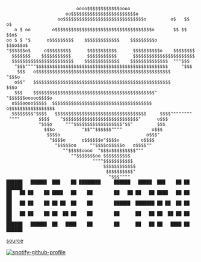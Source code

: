 ```
                          oooo$$$$$$$$$$$$oooo
                      oo$$$$$$$$$$$$$$$$$$$$$$$$o
                   oo$$$$$$$$$$$$$$$$$$$$$$$$$$$$$$o         o$   $$ o$
   o $ oo        o$$$$$$$$$$$$$$$$$$$$$$$$$$$$$$$$$$$$o       $$ $$ $$o$
oo $ $ "$      o$$$$$$$$$    $$$$$$$$$$$$$    $$$$$$$$$o       $$$o$$o$
"$$$$$$o$     o$$$$$$$$$      $$$$$$$$$$$      $$$$$$$$$$o    $$$$$$$$
  $$$$$$$    $$$$$$$$$$$      $$$$$$$$$$$      $$$$$$$$$$$$$$$$$$$$$$$
  $$$$$$$$$$$$$$$$$$$$$$$    $$$$$$$$$$$$$    $$$$$$$$$$$$$$  """$$$
   "$$$""""$$$$$$$$$$$$$$$$$$$$$$$$$$$$$$$$$$$$$$$$$$$$$$$$$     "$$$
    $$$   o$$$$$$$$$$$$$$$$$$$$$$$$$$$$$$$$$$$$$$$$$$$$$$$$$$     "$$$o
   o$$"   $$$$$$$$$$$$$$$$$$$$$$$$$$$$$$$$$$$$$$$$$$$$$$$$$$$       $$$o
   $$$    $$$$$$$$$$$$$$$$$$$$$$$$$$$$$$$$$$$$$$$$$$$$$" "$$$$$$ooooo$$$$o
  o$$$oooo$$$$$  $$$$$$$$$$$$$$$$$$$$$$$$$$$$$$$$$$$$$   o$$$$$$$$$$$$$$$$$
  $$$$$$$$"$$$$   $$$$$$$$$$$$$$$$$$$$$$$$$$$$$$$$$$     $$$$""""""""
 """"       $$$$    "$$$$$$$$$$$$$$$$$$$$$$$$$$$$"      o$$$
            "$$$o     """$$$$$$$$$$$$$$$$$$"$$"         $$$
              $$$o          "$$""$$$$$$""""           o$$$
               $$$$o                                o$$$"
                "$$$$o      o$$$$$$o"$$$$o        o$$$$
                  "$$$$$oo     ""$$$$o$$$$$o   o$$$$""
                     ""$$$$$oooo  "$$$o$$$$$$$$$"""
                        ""$$$$$$$oo $$$$$$$$$$
                                """"$$$$$$$$$$$
                                    $$$$$$$$$$$$
                                     $$$$$$$$$$"
                                      "$$$""""
██████   ██████  ███    ██ ████████     ██████   █████  ███    ██ ██  ██████ 
██   ██ ██    ██ ████   ██    ██        ██   ██ ██   ██ ████   ██ ██ ██      
██   ██ ██    ██ ██ ██  ██    ██        ██████  ███████ ██ ██  ██ ██ ██      
██   ██ ██    ██ ██  ██ ██    ██        ██      ██   ██ ██  ██ ██ ██ ██      
██████   ██████  ██   ████    ██        ██      ██   ██ ██   ████ ██  ██████ 
```
[source](https://asciiart.website/index.php?art=logos%20and%20insignias/smiley)

[![spotify-github-profile](https://spotify-github-profile.vercel.app/api/view?uid=11127190250&cover_image=true&theme=default)](https://github.com/kittinan/spotify-github-profile)

<!--
**DandikUnited/DandikUnited** is a ✨ _special_ ✨ repository because its `README.md` (this file) appears on your GitHub profile.

Here are some ideas to get you started:

- 🔭 I’m currently working on ...
- 🌱 I’m currently learning ...
- 👯 I’m looking to collaborate on ...
- 🤔 I’m looking for help with ...
- 💬 Ask me about ...
- 📫 How to reach me: ...
- 😄 Pronouns: ...
- ⚡ Fun fact: ...
-->
